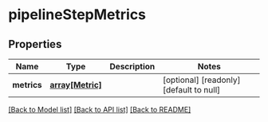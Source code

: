 # pipelineStepMetrics

## Properties
Name | Type | Description | Notes
------------ | ------------- | ------------- | -------------
**metrics** | [**array[Metric]**](Metric.md) |  | [optional] [readonly] [default to null]

[[Back to Model list]](../README.md#documentation-for-models) [[Back to API list]](../README.md#documentation-for-api-endpoints) [[Back to README]](../README.md)


